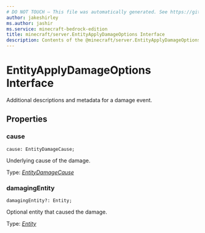 ```yaml
---
# DO NOT TOUCH — This file was automatically generated. See https://github.com/mojang/minecraftapidocsgenerator to modify descriptions, examples, etc.
author: jakeshirley
ms.author: jashir
ms.service: minecraft-bedrock-edition
title: minecraft/server.EntityApplyDamageOptions Interface
description: Contents of the @minecraft/server.EntityApplyDamageOptions class.
---
```

# EntityApplyDamageOptions Interface

Additional descriptions and metadata for a damage event.

## Properties

### **cause**
`cause: EntityDamageCause;`

Underlying cause of the damage.

Type: [*EntityDamageCause*](EntityDamageCause.md)

### **damagingEntity**
`damagingEntity?: Entity;`

Optional entity that caused the damage.

Type: [*Entity*](Entity.md)
